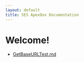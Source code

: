 ```yaml
---
layout: default
title: SES ApexDox Documentation
---
```

# Welcome!

- [GetBaseURLTest.md](GetBaseURLTest.md)

